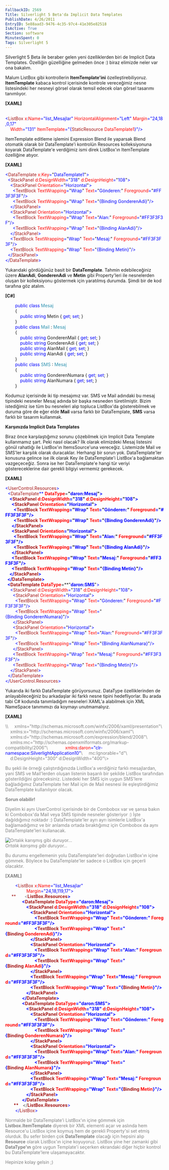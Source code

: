```yaml
---
FallbackID: 2569
Title: Silverlight 5 Beta'da Implicit Data Templates 
PublishDate: 4/26/2011
EntryID: 5e88aad3-9476-4c35-97c4-41e305e82518
IsActive: True
Section: software
MinutesSpent: 0
Tags: Silverlight 5
---
```

Silverlight 5 Beta ile beraber gelen yeni özelliklerden biri de Implicit
Data Templates. Özelliğin güzelliğine gelmeden önce :) biraz elimizde
neler var ona bakalım.

Malum ListBox gibi kontrollerin **ItemTemplate'ini**
özelleştirebiliyoruz. **ItemTemplate** kabaca kontrol içerisinde
kontrole vereceğimiz nesne listesindeki her nesneyi görsel olarak temsil
edecek olan görsel tasarımı tanımlıyor.

**[XAML]**

<span style="color: #a31515;">     </span><span
style="color: blue;">\<</span><span
style="color: #a31515;">ListBox</span><span
style="color: red;"> x</span><span style="color: blue;">:</span><span
style="color: red;">Name</span><span
style="color: blue;">="list\_Mesajlar"</span><span
style="color: red;"> HorizontalAlignment</span><span
style="color: blue;">="Left"</span><span
style="color: red;"> Margin</span><span
style="color: blue;">="24,18,0,17"</span><span style="color: red;"> \
    Width</span><span style="color: blue;">="131"</span><span
style="color: red;"> ItemTemplate</span><span
style="color: blue;">="{</span><span
style="color: #a31515;">StaticResource</span><span
style="color: red;"> DataTemplate1</span><span
style="color: blue;">}"/\></span>

ItemTemplate editleme işlemini Expression Blend ile yaparsak Blend
otomatik olarak bir DataTemplate'i kontrolün Resources kolleksiyonuna
koyarak DataTemplate'e verdiğimiz ismi direk ListBox'ın ItemTemplate
özelliğine atıyor.

**[XAML]**

<span style="color:blue;">\<</span><span
style="color:#a31515;">DataTemplate</span><span
style="color:blue;"> </span><span style="color:red;">x:Key</span><span
style="color:blue;">=</span>"<span
style="color:blue;">DataTemplate1</span>"<span
style="color:blue;">\></span>\
 <span style="color:blue;">  \<</span><span
style="color:#a31515;">StackPanel</span><span
style="color:blue;"> </span><span
style="color:red;">d:DesignWidth</span><span
style="color:blue;">=</span>"<span style="color:blue;">318</span>"<span
style="color:blue;"> </span><span
style="color:red;">d:DesignHeight</span><span
style="color:blue;">=</span>"<span style="color:blue;">108</span>"<span
style="color:blue;">\></span>\
 <span style="color:blue;">    \<</span><span
style="color:#a31515;">StackPanel</span><span
style="color:blue;"> </span><span
style="color:red;">Orientation</span><span
style="color:blue;">=</span>"<span
style="color:blue;">Horizontal</span>"<span
style="color:blue;">\></span>\
 <span style="color:blue;">      \<</span><span
style="color:#a31515;">TextBlock</span><span
style="color:blue;"> </span><span
style="color:red;">TextWrapping</span><span
style="color:blue;">=</span>"<span style="color:blue;">Wrap</span>"<span
style="color:blue;"> </span><span style="color:red;">Text</span><span
style="color:blue;">=</span>"<span
style="color:blue;">Gönderen:</span>"<span
style="color:blue;"> </span><span
style="color:red;">Foreground</span><span
style="color:blue;">=</span>"<span
style="color:blue;">\#FF3F3F3F</span>"<span
style="color:blue;">/\></span>\
 <span style="color:blue;">      \<</span><span
style="color:#a31515;">TextBlock</span><span
style="color:blue;"> </span><span
style="color:red;">TextWrapping</span><span
style="color:blue;">=</span>"<span style="color:blue;">Wrap</span>"<span
style="color:blue;"> </span><span style="color:red;">Text</span><span
style="color:blue;">=</span>"<span
style="color:blue;">{Binding GonderenAdi}</span>"<span
style="color:blue;">/\></span>\
 <span style="color:blue;">    \</</span><span
style="color:#a31515;">StackPanel</span><span
style="color:blue;">\></span>\
 <span style="color:blue;">    \<</span><span
style="color:#a31515;">StackPanel</span><span
style="color:blue;"> </span><span
style="color:red;">Orientation</span><span
style="color:blue;">=</span>"<span
style="color:blue;">Horizontal</span>"<span
style="color:blue;">\></span>\
 <span style="color:blue;">      \<</span><span
style="color:#a31515;">TextBlock</span><span
style="color:blue;"> </span><span
style="color:red;">TextWrapping</span><span
style="color:blue;">=</span>"<span style="color:blue;">Wrap</span>"<span
style="color:blue;"> </span><span style="color:red;">Text</span><span
style="color:blue;">=</span>"<span
style="color:blue;">Alan:</span>"<span style="color:blue;"> </span><span
style="color:red;">Foreground</span><span
style="color:blue;">=</span>"<span
style="color:blue;">\#FF3F3F3F</span>"<span
style="color:blue;">/\></span>\
 <span style="color:blue;">      \<</span><span
style="color:#a31515;">TextBlock</span><span
style="color:blue;"> </span><span
style="color:red;">TextWrapping</span><span
style="color:blue;">=</span>"<span style="color:blue;">Wrap</span>"<span
style="color:blue;"> </span><span style="color:red;">Text</span><span
style="color:blue;">=</span>"<span
style="color:blue;">{Binding AlanAdi}</span>"<span
style="color:blue;">/\></span>\
 <span style="color:blue;">    \</</span><span
style="color:#a31515;">StackPanel</span><span
style="color:blue;">\></span>\
 <span style="color:blue;">    \<</span><span
style="color:#a31515;">TextBlock</span><span
style="color:blue;"> </span><span
style="color:red;">TextWrapping</span><span
style="color:blue;">=</span>"<span style="color:blue;">Wrap</span>"<span
style="color:blue;"> </span><span style="color:red;">Text</span><span
style="color:blue;">=</span>"<span
style="color:blue;">Mesaj:</span>"<span
style="color:blue;"> </span><span
style="color:red;">Foreground</span><span
style="color:blue;">=</span>"<span
style="color:blue;">\#FF3F3F3F</span>"<span
style="color:blue;">/\></span>\
 <span style="color:blue;">    \<</span><span
style="color:#a31515;">TextBlock</span><span
style="color:blue;"> </span><span
style="color:red;">TextWrapping</span><span
style="color:blue;">=</span>"<span style="color:blue;">Wrap</span>"<span
style="color:blue;"> </span><span style="color:red;">Text</span><span
style="color:blue;">=</span>"<span
style="color:blue;">{Binding Metin}</span>"<span
style="color:blue;">/\></span>\
 <span style="color:blue;">  \</</span><span
style="color:#a31515;">StackPanel</span><span
style="color:blue;">\></span>\
 <span style="color:blue;">\</</span><span
style="color:#a31515;">DataTemplate</span><span
style="color:blue;">\></span>

Yukarıdaki gördüğünüz basit bir **DataTemplate**. Tahmin edebileceğiniz
üzere **AlanAdi**, **GonderenAdi** ve **Metin** gibi Property'leri ile
nesnelerden oluşan bir kolleksiyonu göstermek için yaratılmış durumda.
Şimdi bir de kod tarafına göz atalım.

**[C\#]**

        <span style="color:blue;">public</span> <span
style="color:blue;">class</span> <span
style="color:#2b91af;">Mesaj</span>\
         {\
            <span style="color:blue;">public</span> <span
style="color:blue;">string</span> Metin { <span
style="color:blue;">get</span>; <span style="color:blue;">set</span>; }\
         }\
        <span style="color:blue;">public</span> <span
style="color:blue;">class</span> <span
style="color:#2b91af;">Mail</span> : <span
style="color:#2b91af;">Mesaj</span> \
         {\
            <span style="color:blue;">public</span> <span
style="color:blue;">string</span> GonderenMail { <span
style="color:blue;">get</span>; <span style="color:blue;">set</span>; }\
             <span style="color:blue;">public</span> <span
style="color:blue;">string</span> GonderenAdi { <span
style="color:blue;">get</span>; <span style="color:blue;">set</span>; }\
             <span style="color:blue;">public</span> <span
style="color:blue;">string</span> AlanMail { <span
style="color:blue;">get</span>; <span style="color:blue;">set</span>; }\
             <span style="color:blue;">public</span> <span
style="color:blue;">string</span> AlanAdi { <span
style="color:blue;">get</span>; <span style="color:blue;">set</span>; }\
         }\
        <span style="color:blue;">public</span> <span
style="color:blue;">class</span> <span
style="color:#2b91af;">SMS</span> : <span
style="color:#2b91af;">Mesaj</span> \
         {\
            <span style="color:blue;">public</span> <span
style="color:blue;">string</span> GonderenNumara { <span
style="color:blue;">get</span>; <span style="color:blue;">set</span>; }\
             <span style="color:blue;">public</span> <span
style="color:blue;">string</span> AlanNumara { <span
style="color:blue;">get</span>; <span style="color:blue;">set</span>; }\
         }

Kodumuz içerisinde iki tip mesajımız var. SMS ve Mail adındaki bu mesaj
tipindeki nesneler Mesaj adında bir başka nesneden türetilmiştir. Bizim
istediğimiz ise tüm bu nesneleri alıp topluca ListBox'da gösterebilmek
ve duruma göre de eğer elde **Mail** varsa farklı bir DataTemplate,
**SMS** varsa farklı bir tasarım kullanmak.

**Karşınızda Implicit Data Templates**

Biraz önce karşılaştığımız sorunu çözebilmek için Implicit Data Template
kullanmamız şart. Peki nasıl olacak? İlk olarak elimizdeki Mesaj
listesini gönül rahatlığı ile ListBox'ın ItemsSource'una vereceğiz.
Listemizde Mail ve SMS'ler karşılık olarak duracaklar. Herhangi bir
sorun yok. DataTemplate'ler konusuna gelince ise ilk olarak Key ile
DataTemplate'i ListBox'a bağlamaktan vazgeçeceğiz. Sonra ise her
DataTemplate'e hangi tür veriyi göstereceklerine dair gerekli bilgiyi
vermemiz gerekecek.

**[XAML]**

<span style="color:blue;">\<</span><span
style="color:#a31515;">UserControl.Resources</span><span
style="color:blue;">\></span>\
 <span style="color:blue;">  \<</span><span
style="color:#a31515;">DataTemplate</span><span
style="color:blue;">** **</span><span
style="color:red;">**DataType**</span><span
style="color:blue;">**=**</span>"<span
style="color:blue;">**daron:Mesaj**</span>"<span
style="color:blue;">\></span>\
 <span style="color:blue;">    \<</span><span
style="color:#a31515;">StackPanel</span><span
style="color:blue;"> </span><span
style="color:red;">d:DesignWidth</span><span
style="color:blue;">=</span>"<span style="color:blue;">318</span>"<span
style="color:blue;"> </span><span
style="color:red;">d:DesignHeight</span><span
style="color:blue;">=</span>"<span style="color:blue;">108</span>"<span
style="color:blue;">\></span>\
 <span style="color:blue;">      \<</span><span
style="color:#a31515;">StackPanel</span><span
style="color:blue;"> </span><span
style="color:red;">Orientation</span><span
style="color:blue;">=</span>"<span
style="color:blue;">Horizontal</span>"<span
style="color:blue;">\></span>\
 <span style="color:blue;">        \<</span><span
style="color:#a31515;">TextBlock</span><span
style="color:blue;"> </span><span
style="color:red;">TextWrapping</span><span
style="color:blue;">=</span>"<span style="color:blue;">Wrap</span>"<span
style="color:blue;"> </span><span style="color:red;">Text</span><span
style="color:blue;">=</span>"<span
style="color:blue;">Gönderen:</span>"<span
style="color:blue;"> </span><span
style="color:red;">Foreground</span><span
style="color:blue;">=</span>"<span
style="color:blue;">\#FF3F3F3F</span>"<span
style="color:blue;">/\></span>\
 <span style="color:blue;">        \<</span><span
style="color:#a31515;">TextBlock</span><span
style="color:blue;"> </span><span
style="color:red;">TextWrapping</span><span
style="color:blue;">=</span>"<span style="color:blue;">Wrap</span>"<span
style="color:blue;"> </span><span style="color:red;">Text</span><span
style="color:blue;">=</span>"<span
style="color:blue;">{Binding GonderenAdi}</span>"<span
style="color:blue;">/\></span>\
 <span style="color:blue;">      \</</span><span
style="color:#a31515;">StackPanel</span><span
style="color:blue;">\></span>\
 <span style="color:blue;">      \<</span><span
style="color:#a31515;">StackPanel</span><span
style="color:blue;"> </span><span
style="color:red;">Orientation</span><span
style="color:blue;">=</span>"<span
style="color:blue;">Horizontal</span>"<span
style="color:blue;">\></span>\
 <span style="color:blue;">        \<</span><span
style="color:#a31515;">TextBlock</span><span
style="color:blue;"> </span><span
style="color:red;">TextWrapping</span><span
style="color:blue;">=</span>"<span style="color:blue;">Wrap</span>"<span
style="color:blue;"> </span><span style="color:red;">Text</span><span
style="color:blue;">=</span>"<span
style="color:blue;">Alan:</span>"<span style="color:blue;"> </span><span
style="color:red;">Foreground</span><span
style="color:blue;">=</span>"<span
style="color:blue;">\#FF3F3F3F</span>"<span
style="color:blue;">/\></span>\
 <span style="color:blue;">        \<</span><span
style="color:#a31515;">TextBlock</span><span
style="color:blue;"> </span><span
style="color:red;">TextWrapping</span><span
style="color:blue;">=</span>"<span style="color:blue;">Wrap</span>"<span
style="color:blue;"> </span><span style="color:red;">Text</span><span
style="color:blue;">=</span>"<span
style="color:blue;">{Binding AlanAdi}</span>"<span
style="color:blue;">/\></span>\
 <span style="color:blue;">      \</</span><span
style="color:#a31515;">StackPanel</span><span
style="color:blue;">\></span>\
 <span style="color:blue;">      \<</span><span
style="color:#a31515;">TextBlock</span><span
style="color:blue;"> </span><span
style="color:red;">TextWrapping</span><span
style="color:blue;">=</span>"<span style="color:blue;">Wrap</span>"<span
style="color:blue;"> </span><span style="color:red;">Text</span><span
style="color:blue;">=</span>"<span
style="color:blue;">Mesaj:</span>"<span
style="color:blue;"> </span><span
style="color:red;">Foreground</span><span
style="color:blue;">=</span>"<span
style="color:blue;">\#FF3F3F3F</span>"<span
style="color:blue;">/\></span>\
 <span style="color:blue;">      \<</span><span
style="color:#a31515;">TextBlock</span><span
style="color:blue;"> </span><span
style="color:red;">TextWrapping</span><span
style="color:blue;">=</span>"<span style="color:blue;">Wrap</span>"<span
style="color:blue;"> </span><span style="color:red;">Text</span><span
style="color:blue;">=</span>"<span
style="color:blue;">{Binding Metin}</span>"<span
style="color:blue;">/\></span>\
 <span style="color:blue;">    \</</span><span
style="color:#a31515;">StackPanel</span><span
style="color:blue;">\></span>\
 <span style="color:blue;">  \</</span><span
style="color:#a31515;">DataTemplate</span><span
style="color:blue;">\></span>\
 <span style="color:blue;">  \<</span><span
style="color:#a31515;">DataTemplate</span><span
style="color:blue;"> </span><span
style="color:red;">**DataType**</span><span
style="color:blue;">**=**</span>"<span
style="color:blue;">**daron:SMS**</span>"<span
style="color:blue;">\></span>\
 <span style="color:blue;">    \<</span><span
style="color:#a31515;">StackPanel</span><span
style="color:blue;"> </span><span
style="color:red;">d:DesignWidth</span><span
style="color:blue;">=</span>"<span style="color:blue;">318</span>"<span
style="color:blue;"> </span><span
style="color:red;">d:DesignHeight</span><span
style="color:blue;">=</span>"<span style="color:blue;">108</span>"<span
style="color:blue;">\></span>\
 <span style="color:blue;">      \<</span><span
style="color:#a31515;">StackPanel</span><span
style="color:blue;"> </span><span
style="color:red;">Orientation</span><span
style="color:blue;">=</span>"<span
style="color:blue;">Horizontal</span>"<span
style="color:blue;">\></span>\
 <span style="color:blue;">        \<</span><span
style="color:#a31515;">TextBlock</span><span
style="color:blue;"> </span><span
style="color:red;">TextWrapping</span><span
style="color:blue;">=</span>"<span style="color:blue;">Wrap</span>"<span
style="color:blue;"> </span><span style="color:red;">Text</span><span
style="color:blue;">=</span>"<span
style="color:blue;">Gönderen:</span>"<span
style="color:blue;"> </span><span
style="color:red;">Foreground</span><span
style="color:blue;">=</span>"<span
style="color:blue;">\#FF3F3F3F</span>"<span
style="color:blue;">/\></span>\
 <span style="color:blue;">        \<</span><span
style="color:#a31515;">TextBlock</span><span
style="color:blue;"> </span><span
style="color:red;">TextWrapping</span><span
style="color:blue;">=</span>"<span style="color:blue;">Wrap</span>"<span
style="color:blue;"> </span><span style="color:red;">Text</span><span
style="color:blue;">=</span>"<span
style="color:blue;">{Binding GonderenNumara}</span>"<span
style="color:blue;">/\></span>\
 <span style="color:blue;">      \</</span><span
style="color:#a31515;">StackPanel</span><span
style="color:blue;">\></span>\
 <span style="color:blue;">      \<</span><span
style="color:#a31515;">StackPanel</span><span
style="color:blue;"> </span><span
style="color:red;">Orientation</span><span
style="color:blue;">=</span>"<span
style="color:blue;">Horizontal</span>"<span
style="color:blue;">\></span>\
 <span style="color:blue;">        \<</span><span
style="color:#a31515;">TextBlock</span><span
style="color:blue;"> </span><span
style="color:red;">TextWrapping</span><span
style="color:blue;">=</span>"<span style="color:blue;">Wrap</span>"<span
style="color:blue;"> </span><span style="color:red;">Text</span><span
style="color:blue;">=</span>"<span
style="color:blue;">Alan:</span>"<span style="color:blue;"> </span><span
style="color:red;">Foreground</span><span
style="color:blue;">=</span>"<span
style="color:blue;">\#FF3F3F3F</span>"<span
style="color:blue;">/\></span>\
 <span style="color:blue;">        \<</span><span
style="color:#a31515;">TextBlock</span><span
style="color:blue;"> </span><span
style="color:red;">TextWrapping</span><span
style="color:blue;">=</span>"<span style="color:blue;">Wrap</span>"<span
style="color:blue;"> </span><span style="color:red;">Text</span><span
style="color:blue;">=</span>"<span
style="color:blue;">{Binding AlanNumara}</span>"<span
style="color:blue;">/\></span>\
 <span style="color:blue;">      \</</span><span
style="color:#a31515;">StackPanel</span><span
style="color:blue;">\></span>\
 <span style="color:blue;">      \<</span><span
style="color:#a31515;">TextBlock</span><span
style="color:blue;"> </span><span
style="color:red;">TextWrapping</span><span
style="color:blue;">=</span>"<span style="color:blue;">Wrap</span>"<span
style="color:blue;"> </span><span style="color:red;">Text</span><span
style="color:blue;">=</span>"<span
style="color:blue;">Mesaj:</span>"<span
style="color:blue;"> </span><span
style="color:red;">Foreground</span><span
style="color:blue;">=</span>"<span
style="color:blue;">\#FF3F3F3F</span>"<span
style="color:blue;">/\></span>\
 <span style="color:blue;">      \<</span><span
style="color:#a31515;">TextBlock</span><span
style="color:blue;"> </span><span
style="color:red;">TextWrapping</span><span
style="color:blue;">=</span>"<span style="color:blue;">Wrap</span>"<span
style="color:blue;"> </span><span style="color:red;">Text</span><span
style="color:blue;">=</span>"<span
style="color:blue;">{Binding Metin}</span>"<span
style="color:blue;">/\></span>\
 <span style="color:blue;">    \</</span><span
style="color:#a31515;">StackPanel</span><span
style="color:blue;">\></span>\
 <span style="color:blue;">  \</</span><span
style="color:#a31515;">DataTemplate</span><span
style="color:blue;">\></span>\
 <span style="color:blue;">\</</span><span
style="color:#a31515;">UserControl.Resources</span><span
style="color:blue;">\></span>

Yukarıda iki farklı DataTemplate görüyorsunuz. DataType özelliklerinden
de anlayabileceğiniz bu arkadaşlar iki farklı nesne tipini
hedefliyorlar. Bu arada tabi C\# kodunda tanımladığım nesneleri XAML'a
alabilmek için XML NameSpace tanımımızı da koymayı unutmamalıyız.

**[XAML]**

<span style="color: gray;">
\<UserControl x:Class="SilverlightApplication10.MainPage"</span>\
 <span style="color: gray">   </span><span
style="color: gray;"> xmlns="http://schemas.microsoft.com/winfx/2006/xaml/presentation"</span>\
 <span style="color: gray">   </span><span
style="color: gray;"> xmlns:x="http://schemas.microsoft.com/winfx/2006/xaml"</span>\
 <span style="color: gray">   </span><span
style="color: gray;"> xmlns:d="http://schemas.microsoft.com/expression/blend/2008"</span>\
 <span style="color: gray">   </span><span
style="color: gray;"> xmlns:mc="http://schemas.openxmlformats.org/markup-compatibility/2006"</span>\
             <span style="color:red;"> xmlns</span><span
style="color:blue;">:</span><span style="color:red;">daron</span><span
style="color:blue;">="clr-namespace:SilverlightApplication10"</span>\
 <span style="color: gray">   </span><span
style="color: gray;"> mc:Ignorable="d"</span>\
 <span style="color: gray">   </span><span
style="color: gray;"> d:DesignHeight="300" d:DesignWidth="400"\></span>

Bu şekli ile örneği çalıştırdığınızda ListBox'a verdiğiniz farklı
mesajlardan, yani SMS ve Mail'lerden oluşan listenin başarılı bir
şekilde ListBox tarafından gösterildiğini göreceksiniz. Listedeki her
SMS için uygun SMS'lere bağladığımız DataTemplate her Mail için de Mail
nesnesi ile eşleştirdiğimiz DataTemplate kullanılıyor olacak.

**Sorun olabilir!**

Diyelim ki aynı UserControl içerisinde bir de Combobox var ve şansa
bakın ki Combobox'da Mail veya SMS tipinde nesneler gösteriyor :) İşte
dağıldığımız noktadır :) DataTemplate'ler ayrı ayrı isimlerle ListBox'a
bağlamadığımız ve bir anlamda ortada bıraktığımız için Combobox da aynı
DataTemplate'leri kullanacak.

![Ortalık karışmış gibi
duruyor...](http://cdn.daron.yondem.com/assets/2569/25042011_1.jpg)\
*Ortalık karışmış gibi duruyor...*

Bu durumu engellemenin yolu DataTemplate'leri doğrudan ListBox'ın içine
gömmek. Böylece bu DataTemplate'ler sadece o ListBox için geçerli
olacaktır.

**[XAML]**

<span style="color:#a31515;">         </span><span
style="color:blue;">\<</span><span
style="color:#a31515;">ListBox</span><span
style="color:red;"> x</span><span style="color:blue;">:</span><span
style="color:red;">Name</span><span
style="color:blue;">="list\_Mesajlar"</span> \
                 <span style="color:red;"> Margin</span><span
style="color:blue;">="24,18,119,17"\></span>\
 <span style="color:#a31515;">     **       **</span><span
style="color:blue;">**\<**</span><span
style="color:#a31515;">**ListBox.Resources**</span><span
style="color:blue;">\></span>\
 <span style="color:#a31515;">                </span><span
style="color:blue;">\<</span><span
style="color:#a31515;">DataTemplate</span><span
style="color:red;"> DataType</span><span
style="color:blue;">="daron:Mesaj"\></span>\
 <span style="color:#a31515;">                    </span><span
style="color:blue;">\<</span><span
style="color:#a31515;">StackPanel</span><span
style="color:red;"> d</span><span style="color:blue;">:</span><span
style="color:red;">DesignWidth</span><span
style="color:blue;">="318"</span><span style="color:red;"> d</span><span
style="color:blue;">:</span><span
style="color:red;">DesignHeight</span><span
style="color:blue;">="108"\></span>\
 <span style="color:#a31515;">                        </span><span
style="color:blue;">\<</span><span
style="color:#a31515;">StackPanel</span><span
style="color:red;"> Orientation</span><span
style="color:blue;">="Horizontal"\></span>\
 <span style="color:#a31515;">                            </span><span
style="color:blue;">\<</span><span
style="color:#a31515;">TextBlock</span><span
style="color:red;"> TextWrapping</span><span
style="color:blue;">="Wrap"</span><span
style="color:red;"> Text</span><span
style="color:blue;">="Gönderen:"</span><span
style="color:red;"> Foreground</span><span
style="color:blue;">="\#FF3F3F3F"/\></span>\
 <span style="color:#a31515;">                            </span><span
style="color:blue;">\<</span><span
style="color:#a31515;">TextBlock</span><span
style="color:red;"> TextWrapping</span><span
style="color:blue;">="Wrap"</span><span
style="color:red;"> Text</span><span style="color:blue;">="{</span><span
style="color:#a31515;">Binding</span><span
style="color:red;"> GonderenAdi</span><span
style="color:blue;">}"/\></span>\
 <span style="color:#a31515;">                        </span><span
style="color:blue;">\</</span><span
style="color:#a31515;">StackPanel</span><span
style="color:blue;">\></span>\
 <span style="color:#a31515;">                        </span><span
style="color:blue;">\<</span><span
style="color:#a31515;">StackPanel</span><span
style="color:red;"> Orientation</span><span
style="color:blue;">="Horizontal"\></span>\
 <span style="color:#a31515;">                            </span><span
style="color:blue;">\<</span><span
style="color:#a31515;">TextBlock</span><span
style="color:red;"> TextWrapping</span><span
style="color:blue;">="Wrap"</span><span
style="color:red;"> Text</span><span
style="color:blue;">="Alan:"</span><span
style="color:red;"> Foreground</span><span
style="color:blue;">="\#FF3F3F3F"/\></span>\
 <span style="color:#a31515;">                            </span><span
style="color:blue;">\<</span><span
style="color:#a31515;">TextBlock</span><span
style="color:red;"> TextWrapping</span><span
style="color:blue;">="Wrap"</span><span
style="color:red;"> Text</span><span style="color:blue;">="{</span><span
style="color:#a31515;">Binding</span><span
style="color:red;"> AlanAdi</span><span
style="color:blue;">}"/\></span>\
 <span style="color:#a31515;">                        </span><span
style="color:blue;">\</</span><span
style="color:#a31515;">StackPanel</span><span
style="color:blue;">\></span>\
 <span style="color:#a31515;">                        </span><span
style="color:blue;">\<</span><span
style="color:#a31515;">TextBlock</span><span
style="color:red;"> TextWrapping</span><span
style="color:blue;">="Wrap"</span><span
style="color:red;"> Text</span><span
style="color:blue;">="Mesaj:"</span><span
style="color:red;"> Foreground</span><span
style="color:blue;">="\#FF3F3F3F"/\></span>\
 <span style="color:#a31515;">                        </span><span
style="color:blue;">\<</span><span
style="color:#a31515;">TextBlock</span><span
style="color:red;"> TextWrapping</span><span
style="color:blue;">="Wrap"</span><span
style="color:red;"> Text</span><span style="color:blue;">="{</span><span
style="color:#a31515;">Binding</span><span
style="color:red;"> Metin</span><span style="color:blue;">}"/\></span>\
 <span style="color:#a31515;">                    </span><span
style="color:blue;">\</</span><span
style="color:#a31515;">StackPanel</span><span
style="color:blue;">\></span>\
 <span style="color:#a31515;">                </span><span
style="color:blue;">\</</span><span
style="color:#a31515;">DataTemplate</span><span
style="color:blue;">\></span>\
 <span style="color:#a31515;">                </span><span
style="color:blue;">\<</span><span
style="color:#a31515;">DataTemplate</span><span
style="color:red;"> DataType</span><span
style="color:blue;">="daron:SMS"\></span>\
 <span style="color:#a31515;">                    </span><span
style="color:blue;">\<</span><span
style="color:#a31515;">StackPanel</span><span
style="color:red;"> d</span><span style="color:blue;">:</span><span
style="color:red;">DesignWidth</span><span
style="color:blue;">="318"</span><span style="color:red;"> d</span><span
style="color:blue;">:</span><span
style="color:red;">DesignHeight</span><span
style="color:blue;">="108"\></span>\
 <span style="color:#a31515;">                        </span><span
style="color:blue;">\<</span><span
style="color:#a31515;">StackPanel</span><span
style="color:red;"> Orientation</span><span
style="color:blue;">="Horizontal"\></span>\
 <span style="color:#a31515;">                            </span><span
style="color:blue;">\<</span><span
style="color:#a31515;">TextBlock</span><span
style="color:red;"> TextWrapping</span><span
style="color:blue;">="Wrap"</span><span
style="color:red;"> Text</span><span
style="color:blue;">="Gönderen:"</span><span
style="color:red;"> Foreground</span><span
style="color:blue;">="\#FF3F3F3F"/\></span>\
 <span style="color:#a31515;">                            </span><span
style="color:blue;">\<</span><span
style="color:#a31515;">TextBlock</span><span
style="color:red;"> TextWrapping</span><span
style="color:blue;">="Wrap"</span><span
style="color:red;"> Text</span><span style="color:blue;">="{</span><span
style="color:#a31515;">Binding</span><span
style="color:red;"> GonderenNumara</span><span
style="color:blue;">}"/\></span>\
 <span style="color:#a31515;">                        </span><span
style="color:blue;">\</</span><span
style="color:#a31515;">StackPanel</span><span
style="color:blue;">\></span>\
 <span style="color:#a31515;">                        </span><span
style="color:blue;">\<</span><span
style="color:#a31515;">StackPanel</span><span
style="color:red;"> Orientation</span><span
style="color:blue;">="Horizontal"\></span>\
 <span style="color:#a31515;">                            </span><span
style="color:blue;">\<</span><span
style="color:#a31515;">TextBlock</span><span
style="color:red;"> TextWrapping</span><span
style="color:blue;">="Wrap"</span><span
style="color:red;"> Text</span><span
style="color:blue;">="Alan:"</span><span
style="color:red;"> Foreground</span><span
style="color:blue;">="\#FF3F3F3F"/\></span>\
 <span style="color:#a31515;">                            </span><span
style="color:blue;">\<</span><span
style="color:#a31515;">TextBlock</span><span
style="color:red;"> TextWrapping</span><span
style="color:blue;">="Wrap"</span><span
style="color:red;"> Text</span><span style="color:blue;">="{</span><span
style="color:#a31515;">Binding</span><span
style="color:red;"> AlanNumara</span><span
style="color:blue;">}"/\></span>\
 <span style="color:#a31515;">                        </span><span
style="color:blue;">\</</span><span
style="color:#a31515;">StackPanel</span><span
style="color:blue;">\></span>\
 <span style="color:#a31515;">                        </span><span
style="color:blue;">\<</span><span
style="color:#a31515;">TextBlock</span><span
style="color:red;"> TextWrapping</span><span
style="color:blue;">="Wrap"</span><span
style="color:red;"> Text</span><span
style="color:blue;">="Mesaj:"</span><span
style="color:red;"> Foreground</span><span
style="color:blue;">="\#FF3F3F3F"/\></span>\
 <span style="color:#a31515;">                        </span><span
style="color:blue;">\<</span><span
style="color:#a31515;">TextBlock</span><span
style="color:red;"> TextWrapping</span><span
style="color:blue;">="Wrap"</span><span
style="color:red;"> Text</span><span style="color:blue;">="{</span><span
style="color:#a31515;">Binding</span><span
style="color:red;"> Metin</span><span style="color:blue;">}"/\></span>\
 <span style="color:#a31515;">                    </span><span
style="color:blue;">\</</span><span
style="color:#a31515;">StackPanel</span><span
style="color:blue;">\></span>\
 <span style="color:#a31515;">                </span><span
style="color:blue;">\</</span><span
style="color:#a31515;">DataTemplate</span><span
style="color:blue;">\></span>\
 <span style="color:#a31515;">        **    **</span><span
style="color:blue;">**\</**</span><span
style="color:#a31515;">**ListBox.Resources**</span><span
style="color:blue;">\></span>\
 <span style="color:#a31515;">        </span><span
style="color:blue;">\</</span><span
style="color:#a31515;">ListBox</span><span style="color:blue;">\></span>

Normalde bir DataTemplate'i ListBox'ın içine gömmek için
**Listbox.ItemTemplate** diyerek bir XML elementi açar ve aslında hem
Resource'u ListBox içine koymuş hem de gerekli Property'si set etmiş
olurduk. Bu sefer birden çok **DataTemplate** olacağı için hepsini alıp
**Resource** olarak ListBox'ın içine koyuyoruz. ListBox yine her zamanki
gibi **DataType'ın** göre uygun Template'i seçerken ekrandaki diğer
hiçbir kontrol bu DataTemplate'lere ulaşamayacaktır.

Hepinize kolay gelsin ;)


